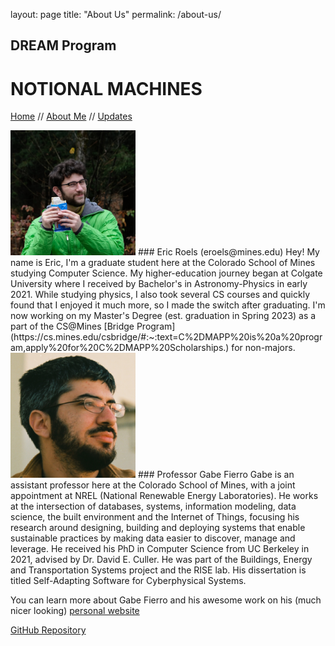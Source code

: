layout: page
title: "About Us"
permalink: /about-us/

## DREAM Program
# NOTIONAL MACHINES

[Home](https://eroels23.github.io/home/) // [About Me](https://eroels23.github.io/about-us/) // [Updates](https://eroels23.github.io/updates/)

<img src="eroels.JPG" alt="eroels" width="200" class="hoverZoomLink">
### Eric Roels (eroels@mines.edu)
Hey! My name is Eric, I'm a graduate student here at the Colorado School of Mines studying Computer Science.
My higher-education journey began at Colgate University where I received by Bachelor's in Astronomy-Physics in early 2021.
While studying physics, I also took several CS courses and quickly found that I enjoyed it much more, so I made the switch after graduating. 
I'm now working on my Master's Degree (est. graduation in Spring 2023) as a part of the CS@Mines [Bridge Program](https://cs.mines.edu/csbridge/#:~:text=C%2DMAPP%20is%20a%20program,apply%20for%20C%2DMAPP%20Scholarships.) for non-majors.


<img src="gfierro.png" alt="gfierro" width="200" class="hoverZoomLink">
### Professor Gabe Fierro
Gabe is an assistant professor here at the Colorado School of Mines, with a joint appointment at NREL (National Renewable Energy Laboratories).
He works at the intersection of databases, systems, information modeling, data science, the built environment and the Internet of Things, focusing his research
around designing, building and deploying systems that enable sustainable practices by making data easier to discover, manage and leverage.
He received his PhD in Computer Science from UC Berkeley in 2021, advised by Dr. David E. Culler. He was part of the Buildings, Energy and Transportation Systems project and the RISE lab. 
His dissertation is titled Self-Adapting Software for Cyberphysical Systems.

You can learn more about Gabe Fierro and his awesome work on his (much nicer looking) [personal website](https://home.gtf.fyi/)


[GitHub Repository](https://github.com/ERoels23/ERoels23.github.io/)
